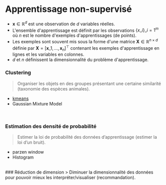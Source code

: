# Apprentissage non-supervisé
- $\mathbf{x} \in \mathbb{R}^{d}$ est une observation de $d$ variables réelles.
- L'ensemble d'apprentissage est définit par les observations $\lbrace{x}\_{i}\rbrace\_{i=1}^{m}$ où $n$ est le nombre d'exemples d'apprentissages (de points).
- Les exemples sont souvent mis sous la forme d'une matrice $\mathbf{X} \in \mathbb{R}^{n \times d}$ définie par $\mathbf{X}=\left[\mathbf{x}\_{1}, \ldots, \mathbf{x}_{n}\right]^{\top}$  contenant les exemples d'apprentissage en lignes et les variables en colonnes.
- $d$ et $n$ définissent la dimensionnalité du problème d'apprentissage.
### Clustering
> Organiser les objets en des groupes présentant une certaine similarité (taxonomie des espèces animales).
- [kmeans](data-science/machine-learning/unsupervised-learning/kmeans.md)
- Gaussian Mixture Model

<br/>

### Estimation des densité de probabilité
> Estimer la loi de probabilité des données d’apprentissage (estimer la loi d’un bruit).
- parzen window
- Histogram

<br/>
### Réduction de dimension
> Diminuer la dimensionnalité des données pour pouvoir mieux les interpréter/visualiser (recommandation).